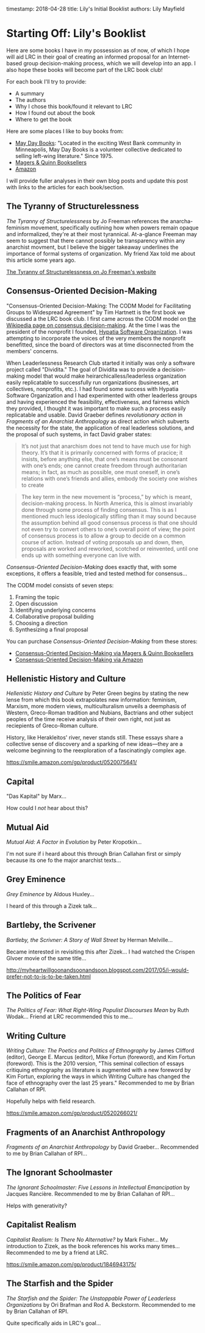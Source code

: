 timestamp: 2018-04-28
title: Lily's Initial Booklist
authors: Lily Mayfield

# Starting Off: Lily's Booklist

Here are some books I have in my possession as of now, of which I hope will
aid LRC in their goal of creating an informed proposal for an Internet-based
group decision-making process, which we will develop into an app. I also hope
these books will become part of the LRC book club!

For each book I'll try to provide:

  * A summary
  * The authors
  * Why I chose this book/found it relevant to LRC
  * How I found out about the book
  * Where to get the book

Here are some places I like to buy books from:

  * [May Day Books](http://maydaybookstore.org/): "Located in the exciting West
    Bank community in Minneapolis, May Day Books is a volunteer collective
    dedicated to selling left-wing literature." Since 1975.
  * [Magers & Quinn Booksellers](https://www.magersandquinn.com/)
  * [Amazon](https://smile.amazon.com/)

I will provide fuller analyses in their own blog posts and update this post
with links to the articles for each book/section.

## The Tyranny of Structurelessness

_The Tyranny of Structurelessness_ by Jo Freeman references the
anarcha-feminism movement, specifically outlining how when powers remain opaque
and informalized, they're at their most tyrannical. At-a-glance Freeman may
seem to suggest that there cannot possibly be transparency within any anarchist
movment, but I believe the bigger takeaway underlines the importance of formal
systems of organization. My friend Xax told me about this article some years
ago.

[The Tyranny of Structurelessness on Jo Freeman's website](http://www.jofreeman.com/joreen/tyranny.htm)

## Consensus-Oriented Decision-Making

"Consensus-Oriented Decision-Making: The CODM Model for Facilitating Groups to
Widespread Agreement" by Tim Hartnett is the first book we discussed a the LRC
book club. I first came across the CODM model on [the Wikipedia page on
consensus
decision-making](https://en.wikipedia.org/wiki/Consensus_decision-making). At
the time I was the president of the nonprofit I founded, [Hypatia Software
Organization](http://hypatiasoftware.org). I was attempting to incorporate
the voices of the very members the nonprofit benefitted, since the board of
directors was at time disconnected from the members' concerns.

When Leaderlessness Research Club started it initially was only a software
project called "Dividita." The goal of Dividita was to provide a
decision-making model that would make heirarchicalless/leaderless organization
easily replicatable to successfully run organizations (businesses, art
collectives, nonprofits, etc.). I had found some success with Hypatia Software
Organization and I had experimented with other leaderless groups and having
experienced the feasibility, effectiveness, and fairness which they provided, I
thought it was important to make such a process easily replicatable and usable.
David Graeber defines _revolutionary action_ in _Fragments of an Anarchist
Anthropology_ as direct action which subverts
the necessity for the state, the application of real leaderless solutions, and the
proposal of such systems, in fact David graber states:

> It’s not just that anarchism does not tend to have much use for high
> theory.  It’s that it is primarily concerned with forms of pracice; it insists,
> before anything else, that one’s means must be consonant with one’s ends; one
> cannot create freedom through authoritarian means; in fact, as much as
> possible, one must oneself, in one’s relations with one’s friends and allies,
> embody the society one wishes to create

> The key term in the new movement is “process,” by which is meant,
> decision-making process. In North America, this is almost invariably done
> through some process of finding consensus. This is as I mentioned much less
> ideologically stifling than it may sound because the assumption behind all good
> consensus process is that one should not even try to convert others to one’s
> overall point of view; the point of consensus process is to allow a group to
> decide on a common course of action. Instead of voting proposals up and down,
> then, proposals are worked and reworked, scotched or reinvented, until one ends
> up with something everyone can live with.

_Consensus-Oriented Decision-Making_ does exactly that, with some exceptions,
it offers a feasible, tried and tested method for consensus...

The CODM model consists of seven steps:

  1. Framing the topic
  2. Open discussion
  3. Identifying underlying concerns
  4. Collaborative proposal building
  5. Choosing a direction
  6. Synthesizing a final proposal

You can purchase _Consensus-Oriented Decision-Making_ from these stores:

  * [Consensus-Oriented Decision-Making via Magers & Quinn
    Booksellers](https://www.magersandquinn.com/index.php?main_page=product_info&products_id=2483842&isbn_id=5731604)
  * [Consensus-Oriented Decision-Making via
    Amazon](https://smile.amazon.com/gp/product/0865716897/)

## Hellenistic History and Culture

_Hellenistic History and Culture_ by Peter Green begins by stating the new
lense from which this book extrapolates new information: feminism, Marxism,
more modern views, multiculturalism unveils a deemphasis of Western,
Greco-Roman tradition and Nubians, Bactrians and other subject peoples of the
time receive analysis of their own right, not just as reciepients of
Greco-Roman culture.

History, like Herakleitos' river, never stands still. These essays share a
collective sense of discovery and a sparking of new ideas—they are a welcome
beginning to the reexploration of a fascinatingly complex age. 

https://smile.amazon.com/gp/product/0520075641/

## Capital

"Das Kapital" by Marx...

How could I *not* hear about this?

## Mutual Aid

_Mutual Aid: A Factor in Evolution_ by Peter Kropotkin...

I'm not sure if i heard about this through Brian Callahan first or simply
because its one fo the major anarchist texts...

## Grey Eminence

_Grey Eminence_ by Aldous Huxley...

I heard of this through a Zizek talk...

## Bartleby, the Scrivener

_Bartleby, the Scrivner: A Story of Wall Street_ by Herman Melville...

Became interested in revisiting this after Zizek... I had watched the Crispen
Glvoer movie of the same title...

http://myheartwillgoonandsoonandsoon.blogspot.com/2017/05/i-would-prefer-not-to-is-to-be-taken.html

## The Politics of Fear

_The Politics of Fear: What Right-Wing Populist Discourses Mean_ by Ruth
Wodak...
Friend at LRC recommended this to me...

## Writing Culture

_Writing Culture: The Poetics and Politics of Ethnography_ by James Clifford
(editor), George E. Marcus (editor), Mike Fortun (foreword), and Kim Fortun
(foreword). This is the 2010 version, "This seminal collection of essays
critiquing ethnography as literature is augmented with a new foreword by Kim
Fortun, exploring the ways in which Writing Culture has changed the face of
ethnography over the last 25 years."
Recommended to me by Brian Callahan of RPI.

Hopefully helps with field research.

https://smile.amazon.com/gp/product/0520266021/

## Fragments of an Anarchist Anthropology

_Fragments of an Anarchist Anthropology_ by David Graeber...
Recommended to me by Brian Callahan of RPI...

## The Ignorant Schoolmaster

_The Ignorant Schoolmaster: Five Lessons in Intellectual Emancipation_ by 
Jacques Rancière. Recommended to me by Brian Callahan of RPI...

Helps with generativity?

## Capitalist Realism

_Capitalist Realism: Is There No Alternative?_ by Mark Fisher...
My introduction to Zizek, as the book references his works many times...
Recommended to me by a friend at LRC.

https://smile.amazon.com/gp/product/1846943175/

## The Starfish and the Spider

_The Starfish and the Spider: The Unstoppable Power of Leaderless
Organizations_ by Ori Brafman and Rod A. Beckstorm.
Recommended to me by Brian Callahan of RPI.

Quite specifically aids in LRC's goal...

